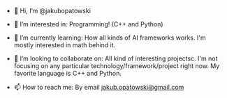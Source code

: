 - 👋 Hi, I’m @jakubopatowski
- 👀 I’m interested in:
Programming! (C++ and Python)

- 🌱 I’m currently learning:
How all kinds of AI frameworks works. I'm mostly interested in math behind it.

- 💞️ I’m looking to collaborate on:
All kind of interesting projectsc. I'm not focusing on any particular technology/framework/project right now. My favorite language is C++ and Python.

- 📫 How to reach me:
By email
jakub.opatowski@gmail.com

<!---
jakubopatowski/jakubopatowski is a ✨ special ✨ repository because its `README.md` (this file) appears on your GitHub profile.
You can click the Preview link to take a look at your changes.
--->
